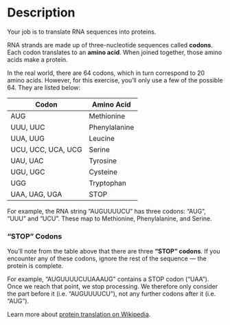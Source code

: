# Description

Your job is to translate RNA sequences into proteins.

RNA strands are made up of three-nucleotide sequences called **codons**. Each codon translates to an **amino acid**. When joined together, those amino acids make a protein.

In the real world, there are 64 codons, which in turn correspond to 20 amino acids. However, for this exercise, you’ll only use a few of the possible 64. They are listed below:

|Codon|Amino Acid|
| --- | --- |
|AUG|Methionine|
|UUU, UUC|Phenylalanine|
|UUA, UUG|Leucine|
|UCU, UCC, UCA, UCG|Serine|
|UAU, UAC|Tyrosine|
|UGU, UGC|Cysteine|
|UGG|Tryptophan|
|UAA, UAG, UGA|STOP|

For example, the RNA string “AUGUUUUCU” has three codons: “AUG”, “UUU” and “UCU”. These map to Methionine, Phenylalanine, and Serine.

### “STOP” Codons

You’ll note from the table above that there are three **“STOP” codons**. If you encounter any of these codons, ignore the rest of the sequence — the protein is complete.

For example, “AUGUUUUCUUAAAUG” contains a STOP codon (“UAA”). Once we reach that point, we stop processing. We therefore only consider the part before it (i.e. “AUGUUUUCU”), not any further codons after it (i.e. “AUG”).

Learn more about [protein translation on Wikipedia][protein-translation].

[protein-translation]: https://en.wikipedia.org/wiki/Translation_(biology)
